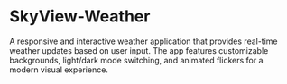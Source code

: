 # SkyView-Weather
A responsive and interactive weather application that provides real-time weather updates based on user input. The app features customizable backgrounds, light/dark mode switching, and animated flickers for a modern visual experience.
